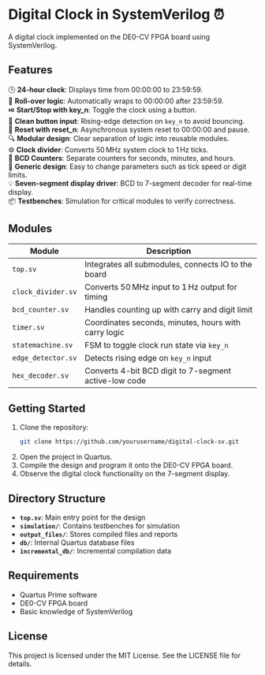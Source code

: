 # Digital Clock in SystemVerilog ⏰

A digital clock implemented on the DE0-CV FPGA board using SystemVerilog.

## Features
🕒 **24-hour clock**: Displays time from 00:00:00 to 23:59:59.  
🔁 **Roll-over logic**: Automatically wraps to 00:00:00 after 23:59:59.  
⏯️ **Start/Stop with key_n**: Toggle the clock using a button.  
🧼 **Clean button input**: Rising-edge detection on `key_n` to avoid bouncing.  
🔄 **Reset with reset_n**: Asynchronous system reset to 00:00:00 and pause.  
🔍 **Modular design**: Clear separation of logic into reusable modules.  
⚙️ **Clock divider**: Converts 50 MHz system clock to 1 Hz ticks.  
🔢 **BCD Counters**: Separate counters for seconds, minutes, and hours.  
🔧 **Generic design**: Easy to change parameters such as tick speed or digit limits.  
💡 **Seven-segment display driver**: BCD to 7-segment decoder for real-time display.  
📦 **Testbenches**: Simulation for critical modules to verify correctness.

## Modules
| Module             | Description                                           |
| ------------------ | ----------------------------------------------------- |
| `top.sv`           | Integrates all submodules, connects IO to the board   |
| `clock_divider.sv` | Converts 50 MHz input to 1 Hz output for timing       |
| `bcd_counter.sv`   | Handles counting up with carry and digit limit        |
| `timer.sv`         | Coordinates seconds, minutes, hours with carry logic  |
| `statemachine.sv`  | FSM to toggle clock run state via `key_n`             |
| `edge_detector.sv` | Detects rising edge on `key_n` input                  |
| `hex_decoder.sv`   | Converts 4-bit BCD digit to 7-segment active-low code |

## Getting Started
1. Clone the repository:
   ```bash
   git clone https://github.com/yourusername/digital-clock-sv.git
   ```
2. Open the project in Quartus.
3. Compile the design and program it onto the DE0-CV FPGA board.
4. Observe the digital clock functionality on the 7-segment display.

## Directory Structure
- **`top.sv`**: Main entry point for the design
- **`simulation/`**: Contains testbenches for simulation
- **`output_files/`**: Stores compiled files and reports
- **`db/`**: Internal Quartus database files
- **`incremental_db/`**: Incremental compilation data

## Requirements
- Quartus Prime software
- DE0-CV FPGA board
- Basic knowledge of SystemVerilog

## License
This project is licensed under the MIT License. See the LICENSE file for details.
